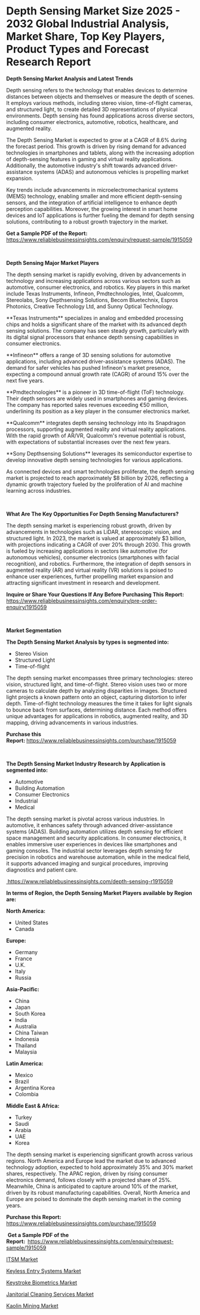 <p><h1>Depth Sensing Market Size 2025 - 2032 Global Industrial Analysis, Market Share, Top Key Players, Product Types and Forecast Research Report</h1></p><p><strong>Depth Sensing Market Analysis and Latest Trends</strong></p>
<p><p>Depth sensing refers to the technology that enables devices to determine distances between objects and themselves or measure the depth of scenes. It employs various methods, including stereo vision, time-of-flight cameras, and structured light, to create detailed 3D representations of physical environments. Depth sensing has found applications across diverse sectors, including consumer electronics, automotive, robotics, healthcare, and augmented reality.</p><p>The Depth Sensing Market is expected to grow at a CAGR of 8.6% during the forecast period. This growth is driven by rising demand for advanced technologies in smartphones and tablets, along with the increasing adoption of depth-sensing features in gaming and virtual reality applications. Additionally, the automotive industry's shift towards advanced driver-assistance systems (ADAS) and autonomous vehicles is propelling market expansion. </p><p>Key trends include advancements in microelectromechanical systems (MEMS) technology, enabling smaller and more efficient depth-sensing sensors, and the integration of artificial intelligence to enhance depth perception capabilities. Moreover, the growing interest in smart home devices and IoT applications is further fueling the demand for depth sensing solutions, contributing to a robust growth trajectory in the market.</p></p>
<p><strong>Get a Sample PDF of the Report:&nbsp;</strong> <a href="https://www.reliablebusinessinsights.com/enquiry/request-sample/1915059?utm_campaign=100&utm_medium=2&utm_source=Github&utm_content=ia&utm_term=10032025&utm_id=depth-sensing">https://www.reliablebusinessinsights.com/enquiry/request-sample/1915059</a></p>
<p>&nbsp;</p>
<p><strong>Depth Sensing Major Market Players</strong></p>
<p><p>The depth sensing market is rapidly evolving, driven by advancements in technology and increasing applications across various sectors such as automotive, consumer electronics, and robotics. Key players in this market include Texas Instruments, Infineon, Pmdtechnologies, Intel, Qualcomm, Stereolabs, Sony Depthsensing Solutions, Becom Bluetechnix, Espros Photonics, Creative Technology Ltd, and Sunny Optical Technology.</p><p>**Texas Instruments** specializes in analog and embedded processing chips and holds a significant share of the market with its advanced depth sensing solutions. The company has seen steady growth, particularly with its digital signal processors that enhance depth sensing capabilities in consumer electronics. </p><p>**Infineon** offers a range of 3D sensing solutions for automotive applications, including advanced driver-assistance systems (ADAS). The demand for safer vehicles has pushed Infineon's market presence, expecting a compound annual growth rate (CAGR) of around 15% over the next five years.</p><p>**Pmdtechnologies** is a pioneer in 3D time-of-flight (ToF) technology. Their depth sensors are widely used in smartphones and gaming devices. The company has reported sales revenues exceeding €50 million, underlining its position as a key player in the consumer electronics market.</p><p>**Qualcomm** integrates depth sensing technology into its Snapdragon processors, supporting augmented reality and virtual reality applications. With the rapid growth of AR/VR, Qualcomm's revenue potential is robust, with expectations of substantial increases over the next few years.</p><p>**Sony Depthsensing Solutions** leverages its semiconductor expertise to develop innovative depth sensing technologies for various applications. </p><p>As connected devices and smart technologies proliferate, the depth sensing market is projected to reach approximately $8 billion by 2026, reflecting a dynamic growth trajectory fueled by the proliferation of AI and machine learning across industries.</p></p>
<p>&nbsp;</p>
<p><strong>What Are The Key Opportunities For Depth Sensing Manufacturers?</strong></p>
<p><p>The depth sensing market is experiencing robust growth, driven by advancements in technologies such as LiDAR, stereoscopic vision, and structured light. In 2023, the market is valued at approximately $3 billion, with projections indicating a CAGR of over 20% through 2030. This growth is fueled by increasing applications in sectors like automotive (for autonomous vehicles), consumer electronics (smartphones with facial recognition), and robotics. Furthermore, the integration of depth sensors in augmented reality (AR) and virtual reality (VR) solutions is poised to enhance user experiences, further propelling market expansion and attracting significant investment in research and development.</p></p>
<p><strong>Inquire or Share Your Questions If Any Before Purchasing This Report:</strong> <a href="https://www.reliablebusinessinsights.com/enquiry/pre-order-enquiry/1915059?utm_campaign=100&utm_medium=2&utm_source=Github&utm_content=ia&utm_term=10032025&utm_id=depth-sensing">https://www.reliablebusinessinsights.com/enquiry/pre-order-enquiry/1915059</a></p>
<p>&nbsp;</p>
<p><strong>Market Segmentation</strong></p>
<p><strong>The Depth Sensing Market Analysis by types is segmented into:</strong></p>
<p><ul><li>Stereo Vision</li><li>Structured Light</li><li>Time-of-flight</li></ul></p>
<p><p>The depth sensing market encompasses three primary technologies: stereo vision, structured light, and time-of-flight. Stereo vision uses two or more cameras to calculate depth by analyzing disparities in images. Structured light projects a known pattern onto an object, capturing distortion to infer depth. Time-of-flight technology measures the time it takes for light signals to bounce back from surfaces, determining distance. Each method offers unique advantages for applications in robotics, augmented reality, and 3D mapping, driving advancements in various industries.</p></p>
<p><strong>Purchase this Report:&nbsp;</strong><a href="https://www.reliablebusinessinsights.com/purchase/1915059?utm_campaign=100&utm_medium=2&utm_source=Github&utm_content=ia&utm_term=10032025&utm_id=depth-sensing">https://www.reliablebusinessinsights.com/purchase/1915059</a></p>
<p>&nbsp;</p>
<p><strong>The Depth Sensing Market Industry Research by Application is segmented into:</strong></p>
<p><ul><li>Automotive</li><li>Building Automation</li><li>Consumer Electronics</li><li>Industrial</li><li>Medical</li></ul></p>
<p><p>The depth sensing market is pivotal across various industries. In automotive, it enhances safety through advanced driver-assistance systems (ADAS). Building automation utilizes depth sensing for efficient space management and security applications. In consumer electronics, it enables immersive user experiences in devices like smartphones and gaming consoles. The industrial sector leverages depth sensing for precision in robotics and warehouse automation, while in the medical field, it supports advanced imaging and surgical procedures, improving diagnostics and patient care.</p></p>
<p><a href="https://www.reliablebusinessinsights.com/depth-sensing-r1915059?utm_campaign=100&utm_medium=2&utm_source=Github&utm_content=ia&utm_term=10032025&utm_id=depth-sensing">&nbsp;https://www.reliablebusinessinsights.com/depth-sensing-r1915059</a></p>
<p><strong>In terms of Region, the Depth Sensing Market Players available by Region are:</strong></p>
<p>
    <p> <strong> North America: </strong>
        <ul>
            <li>United States</li>
            <li>Canada</li>
        </ul>
        </p> 
    <p> <strong> Europe: </strong>
        <ul>
            <li>Germany</li>
            <li>France</li>
            <li>U.K.</li>
            <li>Italy</li>
            <li>Russia</li>
        </ul>
        </p> 
    <p> <strong> Asia-Pacific: </strong>
        <ul>
            <li>China</li>
            <li>Japan</li>
            <li>South Korea</li>
            <li>India</li>
            <li>Australia</li>
            <li>China Taiwan</li>
            <li>Indonesia</li>
            <li>Thailand</li>
            <li>Malaysia</li>
        </ul>
        </p> 
    <p> <strong> Latin America: </strong>
        <ul>
            <li>Mexico</li>
            <li>Brazil</li>
            <li>Argentina Korea</li>
            <li>Colombia</li>
        </ul>
        </p> 
    <p> <strong> Middle East & Africa: </strong>
        <ul>
            <li>Turkey</li>
            <li>Saudi</li>
            <li>Arabia</li>
            <li>UAE</li>
            <li>Korea</li>
        </ul>
    </p>
    </p>
<p><p>The depth sensing market is experiencing significant growth across various regions. North America and Europe lead the market due to advanced technology adoption, expected to hold approximately 35% and 30% market shares, respectively. The APAC region, driven by rising consumer electronics demand, follows closely with a projected share of 25%. Meanwhile, China is anticipated to capture around 10% of the market, driven by its robust manufacturing capabilities. Overall, North America and Europe are poised to dominate the depth sensing market in the coming years.</p></p>
<p><strong>Purchase this Report: </strong><a href="https://www.reliablebusinessinsights.com/purchase/1915059?utm_campaign=100&utm_medium=2&utm_source=Github&utm_content=ia&utm_term=10032025&utm_id=depth-sensing">https://www.reliablebusinessinsights.com/purchase/1915059</a></p>
<p>&nbsp;<strong>Get a Sample PDF of the Report:&nbsp;&nbsp;</strong><a href="https://www.reliablebusinessinsights.com/enquiry/request-sample/1915059?utm_campaign=100&utm_medium=2&utm_source=Github&utm_content=ia&utm_term=10032025&utm_id=depth-sensing">https://www.reliablebusinessinsights.com/enquiry/request-sample/1915059</a></p>
<p><strong></strong></p>
<p><p><a href="https://github.com/zdybelzinn/Market-Research-Report-List-1/blob/main/itsm-market.md?utm_campaign=100&utm_medium=2&utm_source=Github&utm_content=ia&utm_term=10032025&utm_id=depth-sensing">ITSM Market</a></p><p><a href="https://github.com/iperitvik8/Market-Research-Report-List-1/blob/main/keyless-entry-systems-market.md?utm_campaign=100&utm_medium=2&utm_source=Github&utm_content=ia&utm_term=10032025&utm_id=depth-sensing">Keyless Entry Systems Market</a></p><p><a href="https://github.com/kadutjoelly83/Market-Research-Report-List-1/blob/main/keystroke-biometrics-market.md?utm_campaign=100&utm_medium=2&utm_source=Github&utm_content=ia&utm_term=10032025&utm_id=depth-sensing">Keystroke Biometrics Market</a></p><p><a href="https://github.com/ilanarohalgh/Market-Research-Report-List-1/blob/main/janitorial-cleaning-services-market.md?utm_campaign=100&utm_medium=2&utm_source=Github&utm_content=ia&utm_term=10032025&utm_id=depth-sensing">Janitorial Cleaning Services Market</a></p><p><a href="https://github.com/frodanlert/Market-Research-Report-List-1/blob/main/kaolin-mining-market.md?utm_campaign=100&utm_medium=2&utm_source=Github&utm_content=ia&utm_term=10032025&utm_id=depth-sensing">Kaolin Mining Market</a></p></p>